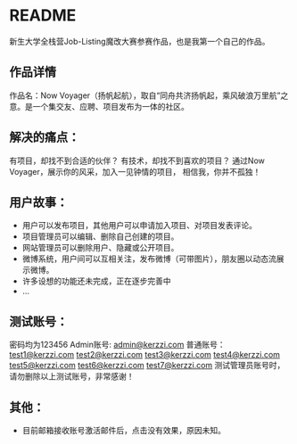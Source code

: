 # README

新生大学全栈营Job-Listing魔改大赛参赛作品，也是我第一个自己的作品。

## 作品详情
作品名：Now Voyager（扬帆起航），取自“同舟共济扬帆起，乘风破浪万里航”之意。是一个集交友、应聘、项目发布为一体的社区。

## 解决的痛点：
有项目，却找不到合适的伙伴？
有技术，却找不到喜欢的项目？
通过Now Voyager，展示你的风采，加入一见钟情的项目，
相信我，你并不孤独！

## 用户故事：
* 用户可以发布项目，其他用户可以申请加入项目、对项目发表评论。
* 项目管理员可以编辑、删除自己创建的项目。
* 网站管理员可以删除用户、隐藏或公开项目。
* 微博系统，用户间可以互相关注，发布微博（可带图片），朋友圈以动态流展示微博。
* 许多设想的功能还未完成，正在逐步完善中
* ...

## 测试账号：
密码均为123456
Admin账号: admin@kerzzi.com
普通账号：
test1@kerzzi.com
test2@kerzzi.com
test3@kerzzi.com
test4@kerzzi.com
test5@kerzzi.com
test6@kerzzi.com
test7@kerzzi.com
测试管理员账号时，请勿删除以上测试账号，非常感谢！

## 其他：
* 目前邮箱接收账号激活邮件后，点击没有效果，原因未知。

